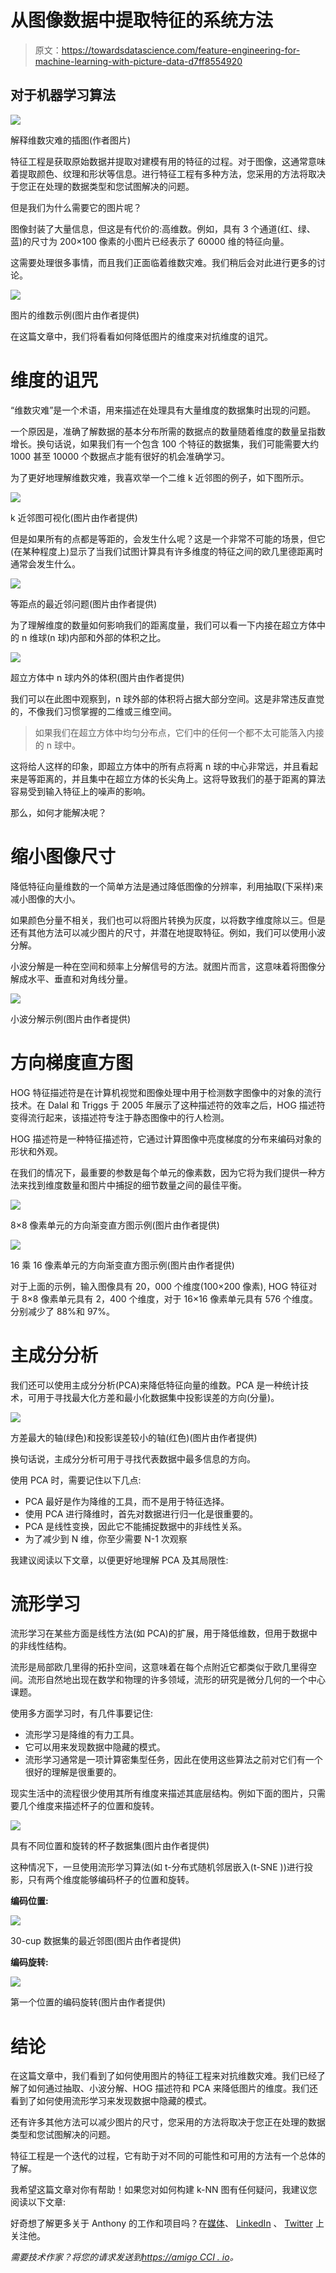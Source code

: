 # 从图像数据中提取特征的系统方法

> 原文：<https://towardsdatascience.com/feature-engineering-for-machine-learning-with-picture-data-d7ff8554920>

## 对于机器学习算法

![](img/8b522004e15b66df587011241fb4ca1b.png)

解释维数灾难的插图(作者图片)

特征工程是获取原始数据并提取对建模有用的特征的过程。对于图像，这通常意味着提取颜色、纹理和形状等信息。进行特征工程有多种方法，您采用的方法将取决于您正在处理的数据类型和您试图解决的问题。

但是我们为什么需要它的图片呢？

图像封装了大量信息，但这是有代价的:高维数。例如，具有 3 个通道(红、绿、蓝)的尺寸为 200×100 像素的小图片已经表示了 60000 维的特征向量。

这需要处理很多事情，而且我们正面临着维数灾难。我们稍后会对此进行更多的讨论。

![](img/87aa113f7629de9c0b96c41ced4f6877.png)

图片的维数示例(图片由作者提供)

在这篇文章中，我们将看看如何降低图片的维度来对抗维度的诅咒。

# 维度的诅咒

“维数灾难”是一个术语，用来描述在处理具有大量维度的数据集时出现的问题。

一个原因是，准确了解数据的基本分布所需的数据点的数量随着维度的数量呈指数增长。换句话说，如果我们有一个包含 100 个特征的数据集，我们可能需要大约 1000 甚至 10000 个数据点才能有很好的机会准确学习。

为了更好地理解维数灾难，我喜欢举一个二维 k 近邻图的例子，如下图所示。

![](img/5c6a6b0778cb3330a4a55001725ac8d3.png)

k 近邻图可视化(图片由作者提供)

但是如果所有的点都是等距的，会发生什么呢？这是一个非常不可能的场景，但它(在某种程度上)显示了当我们试图计算具有许多维度的特征之间的欧几里德距离时通常会发生什么。

![](img/649473e18ae8243bedc33287b8453601.png)

等距点的最近邻问题(图片由作者提供)

为了理解维度的数量如何影响我们的距离度量，我们可以看一下内接在超立方体中的 n 维球(n 球)内部和外部的体积之比。

![](img/cf8085f72e42dcf315cf2210b7d8028f.png)

超立方体中 n 球内外的体积(图片由作者提供)

我们可以在此图中观察到，n 球外部的体积将占据大部分空间。这是非常违反直觉的，不像我们习惯掌握的二维或三维空间。

> 如果我们在超立方体中均匀分布点，它们中的任何一个都不太可能落入内接的 n 球中。

这将给人这样的印象，即超立方体中的所有点将离 n 球的中心非常远，并且看起来是等距离的，并且集中在超立方体的长尖角上。这将导致我们的基于距离的算法容易受到输入特征上的噪声的影响。

那么，如何才能解决呢？

# 缩小图像尺寸

降低特征向量维数的一个简单方法是通过降低图像的分辨率，利用抽取(下采样)来减小图像的大小。

如果颜色分量不相关，我们也可以将图片转换为灰度，以将数字维度除以三。但是还有其他方法可以减少图片的尺寸，并潜在地提取特征。例如，我们可以使用小波分解。

小波分解是一种在空间和频率上分解信号的方法。就图片而言，这意味着将图像分解成水平、垂直和对角线分量。

![](img/c16f371f52f92576d77c95e7efc4024c.png)

小波分解示例(图片由作者提供)

# 方向梯度直方图

HOG 特征描述符是在计算机视觉和图像处理中用于检测数字图像中的对象的流行技术。在 Dalal 和 Triggs 于 2005 年展示了这种描述符的效率之后，HOG 描述符变得流行起来，该描述符专注于静态图像中的行人检测。

HOG 描述符是一种特征描述符，它通过计算图像中亮度梯度的分布来编码对象的形状和外观。

在我们的情况下，最重要的参数是每个单元的像素数，因为它将为我们提供一种方法来找到维度数量和图片中捕捉的细节数量之间的最佳平衡。

![](img/905807446bf08e5fd3988731e9402a01.png)

8×8 像素单元的方向渐变直方图示例(图片由作者提供)

![](img/6254ee92c19286892aa9c1b9d1b10f0b.png)

16 乘 16 像素单元的方向渐变直方图示例(图片由作者提供)

对于上面的示例，输入图像具有 20，000 个维度(100×200 像素), HOG 特征对于 8×8 像素单元具有 2，400 个维度，对于 16×16 像素单元具有 576 个维度。分别减少了 88%和 97%。

# 主成分分析

我们还可以使用主成分分析(PCA)来降低特征向量的维数。PCA 是一种统计技术，可用于寻找最大化方差和最小化数据集中投影误差的方向(分量)。

![](img/200926c03d258b7b88099f5b5757b9f8.png)

方差最大的轴(绿色)和投影误差较小的轴(红色)(图片由作者提供)

换句话说，主成分分析可用于寻找代表数据中最多信息的方向。

使用 PCA 时，需要记住以下几点:

*   PCA 最好是作为降维的工具，而不是用于特征选择。
*   使用 PCA 进行降维时，首先对数据进行归一化是很重要的。
*   PCA 是线性变换，因此它不能捕捉数据中的非线性关系。
*   为了减少到 N 维，你至少需要 N-1 次观察

我建议阅读以下文章，以便更好地理解 PCA 及其局限性:

[](/an-intuitive-guide-to-pca-1174055fc800)  

# 流形学习

流形学习在某些方面是线性方法(如 PCA)的扩展，用于降低维数，但用于数据中的非线性结构。

流形是局部欧几里得的拓扑空间，这意味着在每个点附近它都类似于欧几里得空间。流形自然地出现在数学和物理的许多领域，流形的研究是微分几何的一个中心课题。

使用多方面学习时，有几件事要记住:

*   流形学习是降维的有力工具。
*   它可以用来发现数据中隐藏的模式。
*   流形学习通常是一项计算密集型任务，因此在使用这些算法之前对它们有一个很好的理解是很重要的。

现实生活中的流程很少使用其所有维度来描述其底层结构。例如下面的图片，只需要几个维度来描述杯子的位置和旋转。

![](img/e7edd2fd3cbdd6138712c28d44854dbd.png)

具有不同位置和旋转的杯子数据集(图片由作者提供)

这种情况下，一旦使用流形学习算法(如 t-分布式随机邻居嵌入(t-SNE ))进行投影，只有两个维度能够编码杯子的位置和旋转。

**编码位置:**

![](img/d24c4d3a77333e49542213989c97def7.png)

30-cup 数据集的最近邻图(图片由作者提供)

**编码旋转:**

![](img/957a8eebf3c343eba5cab7c96f2166ca.png)

第一个位置的编码旋转(图片由作者提供)

# 结论

在这篇文章中，我们看到了如何使用图片的特征工程来对抗维数灾难。我们已经了解了如何通过抽取、小波分解、HOG 描述符和 PCA 来降低图片的维度。我们还看到了如何使用流形学习来发现数据中隐藏的模式。

还有许多其他方法可以减少图片的尺寸，您采用的方法将取决于您正在处理的数据类型和您试图解决的问题。

特征工程是一个迭代的过程，它有助于对不同的可能性和可用的方法有一个总体的了解。

我希望这篇文章对你有帮助！如果您对如何构建 k-NN 图有任何疑问，我建议您阅读以下文章:

[](/how-to-explore-a-dataset-of-images-with-graph-theory-fd339c696d99)  

好奇想了解更多关于 Anthony 的工作和项目吗？在[媒体](https://medium.com/@anthonycvn)、 [LinkedIn](https://www.linkedin.com/in/anthonycavin/) 、 [Twitter](https://twitter.com/Anthony66333223) 上关注他。

*需要技术作家？将您的请求发送到*[*https://amigo CCI . io*](https://amigocci.io/blog/mlops-at-medium-scale/)*。*